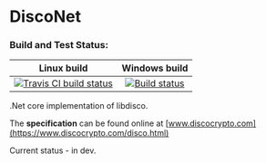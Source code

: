 # DiscoNet

### Build and Test Status:

| Linux build | Windows build |
|:---:|:---:|
| [![Travis CI build status](https://travis-ci.org/Fasjeit/StrobeNet.svg?branch=master)](https://travis-ci.org/Fasjeit/StrobeNet) | [![Build status](https://ci.appveyor.com/api/projects/status/2og3evgkseh11g82?svg=true)](https://ci.appveyor.com/project/Fasjeit/disconet) |

.Net core implementation of libdisco.

The **specification** can be found online at [www.discocrypto.com](https://www.discocrypto.com/disco.html)

Current status - in dev.
